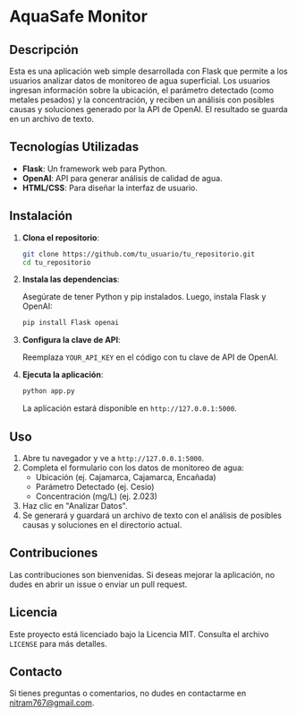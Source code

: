 # AquaSafe Monitor

## Descripción

Esta es una aplicación web simple desarrollada con Flask que permite a los usuarios analizar datos de monitoreo de agua superficial. Los usuarios ingresan información sobre la ubicación, el parámetro detectado (como metales pesados) y la concentración, y reciben un análisis con posibles causas y soluciones generado por la API de OpenAI. El resultado se guarda en un archivo de texto.

## Tecnologías Utilizadas

- **Flask**: Un framework web para Python.
- **OpenAI**: API para generar análisis de calidad de agua.
- **HTML/CSS**: Para diseñar la interfaz de usuario.

## Instalación

1. **Clona el repositorio**:

   ```bash
   git clone https://github.com/tu_usuario/tu_repositorio.git
   cd tu_repositorio
   ```

2. **Instala las dependencias**:

   Asegúrate de tener Python y pip instalados. Luego, instala Flask y OpenAI:

   ```bash
   pip install Flask openai
   ```

3. **Configura la clave de API**:

   Reemplaza `YOUR_API_KEY` en el código con tu clave de API de OpenAI.

4. **Ejecuta la aplicación**:

   ```bash
   python app.py
   ```

   La aplicación estará disponible en `http://127.0.0.1:5000`.

## Uso

1. Abre tu navegador y ve a `http://127.0.0.1:5000`.
2. Completa el formulario con los datos de monitoreo de agua:
   - Ubicación (ej. Cajamarca, Cajamarca, Encañada)
   - Parámetro Detectado (ej. Cesio)
   - Concentración (mg/L) (ej. 2.023)
3. Haz clic en "Analizar Datos".
4. Se generará y guardará un archivo de texto con el análisis de posibles causas y soluciones en el directorio actual.

## Contribuciones

Las contribuciones son bienvenidas. Si deseas mejorar la aplicación, no dudes en abrir un issue o enviar un pull request.

## Licencia

Este proyecto está licenciado bajo la Licencia MIT. Consulta el archivo `LICENSE` para más detalles.

## Contacto

Si tienes preguntas o comentarios, no dudes en contactarme en nitram767@gmail.com.

